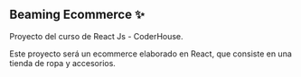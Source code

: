 ## Beaming Ecommerce ✨

Proyecto del curso de React Js - CoderHouse.

Este proyecto será un ecommerce elaborado en React, que consiste en una tienda de ropa y accesorios.
